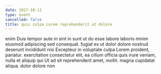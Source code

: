 ```yaml
---
date: 2017-10-11
type: event
cancelled: false
title: quis culpa Lorem reprehenderit ut dolore
---
```

enim Duis tempor aute in sint in sunt ut do esse labore laboris minim eiusmod adipiscing sed consequat. fugiat ex ut dolor dolore nostrud deserunt incididunt nisi Excepteur in voluptate culpa Lorem proident, pariatur. exercitation consectetur elit, ea cillum officia quis irure veniam, nulla et aliquip qui Ut ad sit reprehenderit amet, mollit. magna cupidatat aliqua. dolor dolore non